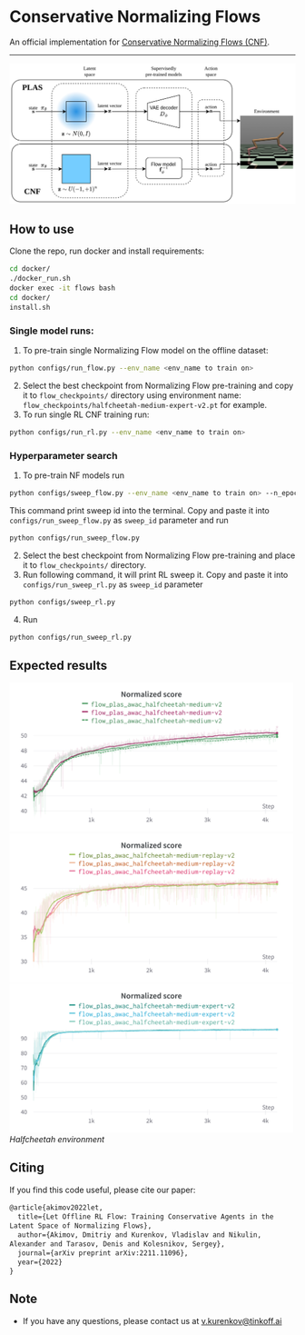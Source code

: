 # Conservative Normalizing Flows

An official implementation for [Conservative Normalizing Flows (CNF)](https://arxiv.org/abs/2211.11096).

____

![cnf scheme](imgs/PLAS_CNF.png)

## How to use

Clone the repo, run docker and install requirements:
```bash
cd docker/
./docker_run.sh
docker exec -it flows bash
cd docker/
install.sh
```
### Single model runs:
1) To pre-train single Normalizing Flow model on the offline dataset:
```bash
python configs/run_flow.py --env_name <env_name to train on>
```
2) Select the best checkpoint from Normalizing Flow pre-training and copy it to ```flow_checkpoints/``` directory using environment name: ```flow_checkpoints/halfcheetah-medium-expert-v2.pt``` for example.
3) To run single RL CNF training run:
```bash
python configs/run_rl.py --env_name <env_name to train on>
```

### Hyperparameter search
1) To pre-train NF models run
```bash
python configs/sweep_flow.py --env_name <env_name to train on> --n_epoch <number of training epochs>
```
This command print sweep id into the terminal. Copy and paste it into ```configs/run_sweep_flow.py``` as ```sweep_id``` parameter and run
```bash
python configs/run_sweep_flow.py
```
2) Select the best checkpoint from Normalizing Flow pre-training and place it to ```flow_checkpoints/``` directory.
3) Run following command, it will print RL sweep it. Copy and paste it into ```configs/run_sweep_rl.py``` as ```sweep_id``` parameter
```bash
python configs/sweep_rl.py
```
4) Run
```bash
python configs/run_sweep_rl.py
```


## Expected results
<p align="left">
<img src="imgs/halfcheetah-medium-v2.png" width="500">
<img src="imgs/halfcheetah-medium-replay-v2.png" width="500">
<img src="imgs/halfcheetah-medium-expert-v2.png" width="500">
<i>Halfcheetah environment</i>
</p>

## Citing
If you find this code useful, please cite our paper:
```
@article{akimov2022let,
  title={Let Offline RL Flow: Training Conservative Agents in the Latent Space of Normalizing Flows},
  author={Akimov, Dmitriy and Kurenkov, Vladislav and Nikulin, Alexander and Tarasov, Denis and Kolesnikov, Sergey},
  journal={arXiv preprint arXiv:2211.11096},
  year={2022}
}
```

## Note
+ If you have any questions, please contact us at v.kurenkov@tinkoff.ai
